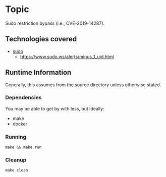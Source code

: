 # Topic
Sudo restriction bypass
(i.e., CVE-2019-14287).

## Technologies covered
- [sudo](https://www.sudo.ws/sudo.html)
  - https://www.sudo.ws/alerts/minus_1_uid.html

## Runtime Information
Generally, this assumes from the source directory unless otherwise stated.

### Dependencies
You may be able to get by with less, but ideally:
- make
- docker

### Running
```
make && make run
```

### Cleanup
```
make clean
```
